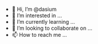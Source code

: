 - 👋 Hi, I’m @dasium
- 👀 I’m interested in ...
- 🌱 I’m currently learning ...
- 💞️ I’m looking to collaborate on ...
- 📫 How to reach me ...

<!---
dasium/dasium is a ✨ special ✨ repository because its `README.md` (this file) appears on your GitHub profile.
You can click the Preview link to take a look at your changes.
--->
